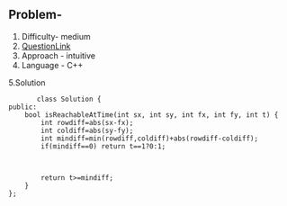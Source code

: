 ## Problem- 
1. Difficulty- medium
2. [QuestionLink](https://leetcode.com/problems/determine-if-a-cell-is-reachable-at-a-given-time/description/)
3. Approach - intuitive
4. Language - C++


5.Solution
      
           class Solution {
    public:
        bool isReachableAtTime(int sx, int sy, int fx, int fy, int t) {
            int rowdiff=abs(sx-fx);
            int coldiff=abs(sy-fy);
            int mindiff=min(rowdiff,coldiff)+abs(rowdiff-coldiff);
            if(mindiff==0) return t==1?0:1;
            
            
            
            return t>=mindiff;
        }
    };
          
            
